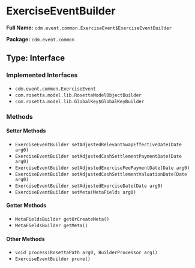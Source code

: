 # ExerciseEventBuilder

**Full Name:** `cdm.event.common.ExerciseEvent$ExerciseEventBuilder`

**Package:** `cdm.event.common`

## Type: Interface

### Implemented Interfaces

- `cdm.event.common.ExerciseEvent`
- `com.rosetta.model.lib.RosettaModelObjectBuilder`
- `com.rosetta.model.lib.GlobalKey$GlobalKeyBuilder`

### Methods

#### Setter Methods

- `ExerciseEventBuilder setAdjustedRelevantSwapEffectiveDate(Date arg0)`
- `ExerciseEventBuilder setAdjustedCashSettlementPaymentDate(Date arg0)`
- `ExerciseEventBuilder setAdjustedExerciseFeePaymentDate(Date arg0)`
- `ExerciseEventBuilder setAdjustedCashSettlementValuationDate(Date arg0)`
- `ExerciseEventBuilder setAdjustedExerciseDate(Date arg0)`
- `ExerciseEventBuilder setMeta(MetaFields arg0)`

#### Getter Methods

- `MetaFieldsBuilder getOrCreateMeta()`
- `MetaFieldsBuilder getMeta()`

#### Other Methods

- `void process(RosettaPath arg0, BuilderProcessor arg1)`
- `ExerciseEventBuilder prune()`

